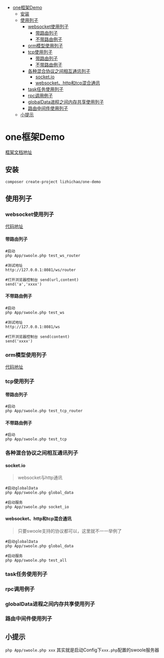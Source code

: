 * [one框架Demo](https://github.com/lizhichao/one-demo/blob/master/README.md#one框架demo)
    * [安装](https://github.com/lizhichao/one-demo/blob/master/README.md#安装)
    * [使用列子](https://github.com/lizhichao/one-demo/blob/master/README.md#使用列子)
        * [websocket使用列子](https://github.com/lizhichao/one-demo/blob/master/README.md#websocket使用列子)
            * [带路由列子](https://github.com/lizhichao/one-demo/blob/master/README.md#带路由列子)
            * [不带路由例子](https://github.com/lizhichao/one-demo/blob/master/README.md#不带路由例子)
        * [orm模型使用列子](https://github.com/lizhichao/one-demo/blob/master/README.md#orm模型使用列子)
        * [tcp使用列子](https://github.com/lizhichao/one-demo/blob/master/README.md#tcp使用列子)
            * [带路由列子](https://github.com/lizhichao/one-demo/blob/master/README.md#带路由列子-1)
            * [不带路由例子](https://github.com/lizhichao/one-demo/blob/master/README.md#不带路由例子-1)
        * [各种混合协议之间相互通讯列子](https://github.com/lizhichao/one-demo/blob/master/README.md#各种混合协议之间相互通讯列子)
            * [socket.io](https://github.com/lizhichao/one-demo/blob/master/README.md#socket.io)
            * [websocket、http和tcp混合通讯](https://github.com/lizhichao/one-demo/blob/master/README.md#websocket、http和tcp混合通讯)
        * [task任务使用列子](https://github.com/lizhichao/one-demo/blob/master/README.md#task任务使用列子)
        * [rpc调用例子](https://github.com/lizhichao/one-demo/blob/master/README.md#rpc调用例子)
        * [globalData进程之间内存共享使用列子](https://github.com/lizhichao/one-demo/blob/master/README.md#globaldata进程之间内存共享使用列子)
        * [路由中间件使用列子](https://github.com/lizhichao/one-demo/blob/master/README.md#路由中间件使用列子)
    * [小提示](https://github.com/lizhichao/one-demo/blob/master/README.md#小提示)

# one框架Demo

[框架文档地址](https://www.kancloud.cn/vic-one/php-one/826876)

## 安装

```shell
composer create-project lizhichao/one-demo
```

## 使用列子

### websocket使用列子

[代码地址](https://github.com/lizhichao/one-demo/tree/master/App/Test/WebSocket)

#### 带路由列子

```
#启动
php App/swoole.php test_ws_router

#测试地址
http://127.0.0.1:8081/ws/router

#打开浏览器控制台 send(url,content)
send('a','xxxx')
```
#### 不带路由例子
  
```
#启动
php App/swoole.php test_ws

#测试地址
http://127.0.0.1:8081/ws

#打开浏览器控制台 send(content)
send('xxxx')
```

   
### orm模型使用列子

[代码地址](https://github.com/lizhichao/one-demo/tree/master/App/Test/Orm)

### tcp使用列子

#### 带路由列子

```
#启动
php App/swoole.php test_tcp_router

```
#### 不带路由例子
  
```
#启动
php App/swoole.php test_tcp

```

### 各种混合协议之间相互通讯列子

#### socket.io
> websocket与http通讯

```
#启动globalData
php App/swoole.php global_data

#启动服务
php App/swoole.php socket_io

```

#### websocket、http和tcp混合通讯

> 只要swoole支持的协议都可以，这里就不一一举例了

```
#启动globalData
php App/swoole.php global_data

#启动服务
php App/swoole.php test_all

```

### task任务使用列子

### rpc调用例子

### globalData进程之间内存共享使用列子

### 路由中间件使用列子


## 小提示

`php App/swoole.php xxx`  其实就是启动Config下`xxx.php`配置的swoole服务器 

